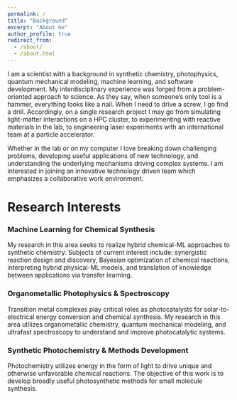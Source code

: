 ```yaml
---
permalink: /
title: "Background"
excerpt: "About me"
author_profile: true
redirect_from: 
  - /about/
  - /about.html
---
```


I am a scientist with a background in synthetic chemistry, photophysics, quantum mechanical modeling, machine learning, and software development. My interdisciplinary experience was forged from a problem-oriented approach to science. As they say, when someone’s only tool is a hammer, everything looks like a nail. When I need to drive a screw, I go find a drill. Accordingly, on a single research project I may go from simulating light-matter interactions on a HPC cluster, to experimenting with reactive materials in the lab, to engineering laser experiments with an international team at a particle accelerator.

Whether in the lab or on my computer I love breaking down challenging problems, developing useful applications of new technology, and understanding the underlying mechanisms driving complex systems. I am interested in joining an innovative technology driven team which emphasizes a collaborative work environment. 

Research Interests
======
### Machine Learning for Chemical Synthesis
My research in this area seeks to realize hybrid chemical-ML approaches to synthetic chemistry. Subjects of current interest include: synergistic reaction design and discovery, Bayesian optimization of chemical reactions, interpreting hybrid physical-ML models, and translation of knowledge between applications via transfer learning.

### Organometallic Photophysics & Spectroscopy
Transition metal complexes play critical roles as photocatalysts for solar-to-electrical energy conversion and chemical synthesis. My research in this area utilizes organometallic chemistry, quantum mechanical modeling, and ultrafast spectroscopy to understand and improve photocatalytic systems.

### Synthetic Photochemistry & Methods Development
Photochemistry utilizes energy in the form of light to drive unique and otherwise unfavorable chemical reactions. The objective of this work is to develop broadly useful photosynthetic methods for small molecule synthesis.
